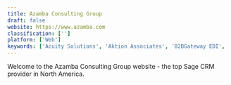```yaml
---
title: Azamba Consulting Group
draft: false 
website: https://www.azamba.com
classification: ['']
platform: ['Web']
keywords: ['Acuity Solutions', 'Aktion Associates', 'B2BGateway EDI', 'BAASS Business Solutions', 'BKD Technologies', 'BrainSell Technologies', 'DSD Business Systems', 'EmeraldTC', 'Mantralogix', 'Martin and Associates', 'Mindover Software', 'ProServe Solutions', 'Velosio', 'WAC Solution Partners']
---
```

Welcome to the Azamba Consulting Group website - the top Sage CRM provider in North America.